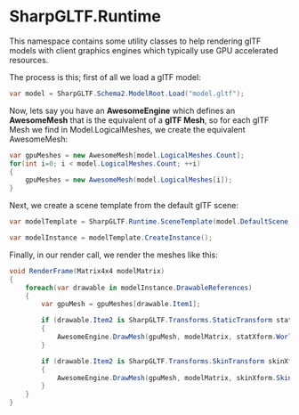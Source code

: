 ﻿# SharpGLTF.Runtime

This namespace contains some utility classes to help rendering glTF models with
client graphics engines which typically use GPU accelerated resources.

The process is this; first of all we load a glTF model:

```c#
var model = SharpGLTF.Schema2.ModelRoot.Load("model.gltf");
```

Now, lets say you have an __AwesomeEngine__ which defines an __AwesomeMesh__ that
is the equivalent of a __glTF Mesh__, so for each glTF Mesh we find in Model.LogicalMeshes,
we create the equivalent AwesomeMesh:
```c#
var gpuMeshes = new AwesomeMesh[model.LogicalMeshes.Count];
for(int i=0; i < model.LogicalMeshes.Count; ++i)
{
    gpuMeshes = new AwesomeMesh(model.LogicalMeshes[i]);
}
```

Next, we create a scene template from the default glTF scene:
```c#
var modelTemplate = SharpGLTF.Runtime.SceneTemplate(model.DefaultScene,true);

var modelInstance = modelTemplate.CreateInstance();
```

Finally, in our render call, we render the meshes like this:
```c#
void RenderFrame(Matrix4x4 modelMatrix)
{
    foreach(var drawable in modelInstance.DrawableReferences)
    {
        var gpuMesh = gpuMeshes[drawable.Item1];

        if (drawable.Item2 is SharpGLTF.Transforms.StaticTransform statXform)
        {
            AwesomeEngine.DrawMesh(gpuMesh, modelMatrix, statXform.WorldMatrix);
        }

        if (drawable.Item2 is SharpGLTF.Transforms.SkinTransform skinXform)
        {
            AwesomeEngine.DrawMesh(gpuMesh, modelMatrix, skinXform.SkinMatrices);
        }
    }
}

```







